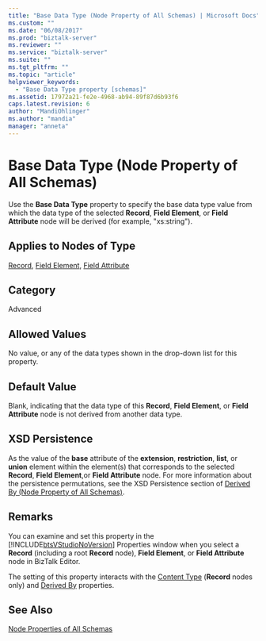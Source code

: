 ```yaml
---
title: "Base Data Type (Node Property of All Schemas) | Microsoft Docs"
ms.custom: ""
ms.date: "06/08/2017"
ms.prod: "biztalk-server"
ms.reviewer: ""
ms.service: "biztalk-server"
ms.suite: ""
ms.tgt_pltfrm: ""
ms.topic: "article"
helpviewer_keywords: 
  - "Base Data Type property [schemas]"
ms.assetid: 17972a21-fe2e-4968-ab94-89f87d6b93f6
caps.latest.revision: 6
author: "MandiOhlinger"
ms.author: "mandia"
manager: "anneta"
---
```

# Base Data Type (Node Property of All Schemas)
Use the **Base Data Type** property to specify the base data type value from which the data type of the selected **Record**, **Field Element**, or **Field Attribute** node will be derived (for example, "xs:string").  
  
## Applies to Nodes of Type  
 [Record](../core/record-node-properties.md), [Field Element](../core/field-element-node-properties.md), [Field Attribute](../core/field-attribute-node-properties.md)  
  
## Category  
 Advanced  
  
## Allowed Values  
 No value, or any of the data types shown in the drop-down list for this property.  
  
## Default Value  
 Blank, indicating that the data type of this **Record**, **Field Element**, or **Field Attribute** node is not derived from another data type.  
  
## XSD Persistence  
 As the value of the **base** attribute of the **extension**, **restriction**, **list**, or **union** element within the element(s) that corresponds to the selected **Record**, **Field Element**,or **Field Attribute** node. For more information about the persistence permutations, see the XSD Persistence section of [Derived By (Node Property of All Schemas)](../core/derived-by-node-property-of-all-schemas.md).  
  
## Remarks  
 You can examine and set this property in the [!INCLUDE[btsVStudioNoVersion](../includes/btsvstudionoversion-md.md)] Properties window when you select a **Record** (including a root **Record** node), **Field Element**, or **Field Attribute** node in BizTalk Editor.  
  
 The setting of this property interacts with the [Content Type](../core/content-type-node-property-of-all-schemas.md) (**Record** nodes only) and [Derived By](../core/derived-by-node-property-of-all-schemas.md) properties.  
  
## See Also  
 [Node Properties of All Schemas](../core/node-properties-of-all-schemas.md)